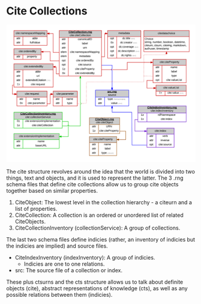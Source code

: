 # Cite Collections

![Cite .rng schema diagram](https://raw.githubusercontent.com/botcar/botcar-data/master/commentary/Optimizing%20Images/Cite%20Collection%20Schema.png)

The cite structure revolves around the idea that the world is divided into two things, text and objects, and it is used to represent the latter. The 3 .rng schema files that define cite collections allow us to group cite objects together based on similar properties.

1. CiteObject: The lowest level in the collection hierarchy - a citeurn and a list of properties.
2. CiteCollection: A collection is an ordered or unordered list of related CiteObjects.
3. CiteCollectionInventory (collectionService): A group of collections.

The last two schema files define indicies (rather, an inventory of indicies but the indicies are implied) and source files.

- CiteIndexInventory (indexInventory): A group of indicies.
   - Indicies are one to one relations.
- src: The source file of a collection or index.

These plus ctsurns and the cts structure allows us to talk about definite objects (cite), abstract representations of knowledge (cts), as well as any possible relations between them (indicies).
